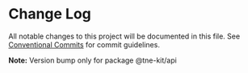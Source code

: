 # Change Log

All notable changes to this project will be documented in this file.
See [Conventional Commits](https://conventionalcommits.org) for commit guidelines.

**Note:** Version bump only for package @tne-kit/api
